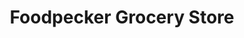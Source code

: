 ---
title: "Foodpecker Grocery Store"
url: /lipa-city/foodpecker-grocery-store/
shop: supermarket
---